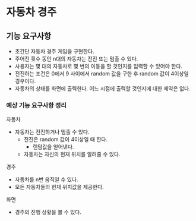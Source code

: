 # 자동차 경주 

## 기능 요구사항

- 초간단 자동차 경주 게임을 구현한다.
- 주어진 횟수 동안 n대의 자동차는 전진 또는 멈출 수 있다.
- 사용자는 몇 대의 자동차로 몇 번의 이동을 할 것인지를 입력할 수 있어야 한다.
- 전진하는 조건은 0에서 9 사이에서 random 값을 구한 후 random 값이 4이상일 경우이다.
- 자동차의 상태를 화면에 출력한다. 어느 시점에 출력할 것인지에 대한 제약은 없다.



### 예상 기능 요구사항 정리

자동차

- 자동차는 전진하거나 멈출 수 있다.
  - 전진은 random 값이 4이상일 때 한다.
    - 랜덤값을 얻어낸다.
  - 자동차는 자신의 현재 위치를 알려줄 수 있다.



경주

- 자동차를 n번 움직일 수 있다.
- 모든 자동차들의 현재 위치값을 제공한다.



화면

- 경주의 진행 상황을 볼 수 있다.
